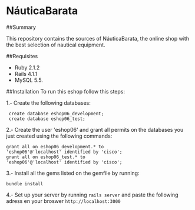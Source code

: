 NáuticaBarata
===========

##Summary
 
This repository contains the sources of NáuticaBarata, the online shop with the best selection of nautical equipment.

##Requisites
* Ruby 2.1.2
* Rails 4.1.1
* MySQL 5.5.

##Installation
To run this eshop follow this steps:

1.- Create the following databases: 
```
 create database eshop06_development;
 create database eshop06_test;
```

2.- Create the user 'eshop06' and grant all permits on the databases you just created using the following commands:
```
grant all on eshop06_development.* to
'eshop06'@'localhost' identified by 'cisco';
grant all on eshop06_test.* to
'eshop06'@'localhost' identified by 'cisco';
```
3.- Install all the gems listed on the gemfile by running:
```
bundle install
```
4.- Set up your server by running `rails server` and paste the following adress en your broswer `http://localhost:3000`



